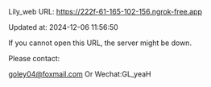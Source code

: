 Lily_web URL: https://222f-61-165-102-156.ngrok-free.app

Updated at: 2024-12-06 11:56:50

If you cannot open this URL, the server might be down.

Please contact: 

goley04@foxmail.com Or Wechat:GL_yeaH